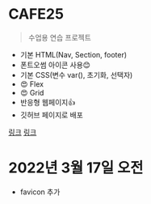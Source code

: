 # CAFE25

>수업용 연습 프로젝트

+ 기본 HTML(Nav, Section, footer)
+ 폰트오썸 아이콘 사용😊
+ 기본 CSS(변수 var(), 초기화, 선택자)
+ 😍 Flex
+ 😍 Grid
+ 반응형 웹페이지👍
+ 깃허브 페이지로 배포

[링크]( https://trk757.github.io/CAFE25/)
[링크](http://127.0.0.1:5500/index.html#)

# 2022년 3월 17일 오전
+ favicon 추가
